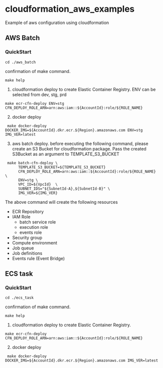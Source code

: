 # cloudformation_aws_examples

Example of aws configuration using cloudformation


## AWS Batch
### QuickStart

`cd ./aws_batch`

confirmation of make command.

`make help`

1. cloudformation deploy to create Elastic Container Registry. ENV can be selected from dev, stg, prd

```
make ecr-cfn-deploy ENV=stg CFN_DEPLOY_ROLE_ARN=arn:aws:iam::${AccountId}:role/${ROLE_NAME}
```

2. docker deploy

```
 make docker-deploy DOCKER_IMG=${AccountId}.dkr.ecr.${Region}.amazonaws.com ENV=stg IMG_VER=latest
```

3. aws batch deploy. before executing the following command, please create an S3 Bucket for cloudformation package.
   Pass the created S3Bucket as an argument to TEMPLATE_S3_BUCKET

```
 make batch-cfn-deploy \ 
      TEMPLATE_S3_BUCKET=${TEMPLATE_S3_BUCKET}
      CFN_DEPLOY_ROLE_ARN=arn:aws:iam::${AccountId}:role/${ROLE_NAME} \
      ENV=stg \ 
      VPC_ID=${VpcId}  \
      SUBNET_IDS="${SubnetId-A},${SubnetId-B}" \
      IMG_VER=${IMG_VER}
```

The above command will create the following resources

* ECR Repository
* IAM Role
  * batch service role
  * execution role
  * events role
* Security group
* Compute environment
* Job queue
* Job definitions
* Events rule (Event Bridge)

## ECS task
### QuickStart

`cd ./ecs_task`

confirmation of make command.

`make help`

1. cloudformation deploy to create Elastic Container Registry.

```
make ecr-cfn-deploy CFN_DEPLOY_ROLE_ARN=arn:aws:iam::${AccountId}:role/${ROLE_NAME}
```

2. docker deploy

```
 make docker-deploy DOCKER_IMG=${AccountId}.dkr.ecr.${Region}.amazonaws.com IMG_VER=latest
